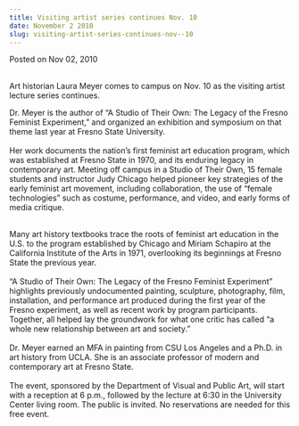 ```yaml
---
title: Visiting artist series continues Nov. 10
date: November 2 2010
slug: visiting-artist-series-continues-nov--10
---
```





<span class="date">Posted on Nov 02, 2010    </span>
<p><br>
Art historian Laura Meyer comes to campus on Nov. 10 as the
visiting artist lecture series continues.</br></p>
<p>Dr. Meyer is the author of &#x201C;A Studio of Their Own: The Legacy of
the Fresno Feminist Experiment,&#x201D; and organized an exhibition and
symposium on that theme last year at Fresno State University.<br>
<br>
Her work documents the nation&#x2019;s first feminist art education
program, which was established at Fresno State in 1970, and its
enduring legacy in contemporary art. Meeting off campus in a Studio
of Their Own, 15 female students and instructor Judy Chicago helped
pioneer key strategies of the early feminist art movement,
including collaboration, the use of &#x201C;female technologies&#x201D; such as
costume, performance, and video, and early forms of media
critique.</br></br></p>
<p>Many art history textbooks trace the roots of feminist art
education in the U.S. to the program established by Chicago and
Miriam Schapiro at the California Institute of the Arts in 1971,
overlooking its beginnings at Fresno State the previous year.<br>
<br>
&#x201C;A Studio of Their Own: The Legacy of the Fresno Feminist
Experiment&#x201D; highlights previously undocumented painting, sculpture,
photography, film, installation, and performance art produced
during the first year of the Fresno experiment, as well as recent
work by program participants. Together, all helped lay the
groundwork for what one critic has called &#x201C;a whole new relationship
between art and society.&#x201D;<br>
<br>
Dr. Meyer earned an MFA in painting from CSU Los Angeles and a
Ph.D. in art history from UCLA. She is an associate professor of
modern and contemporary art at Fresno State.<br>
<br>
The event, sponsored by the Department of Visual and Public Art,
will start with a reception at 6 p.m., followed by the lecture at
6:30 in the University Center living room. The public is invited.
No reservations are needed for this free event.</br></br></br></br></br></br></p>





